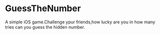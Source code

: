 # GuessTheNumber
A simple iOS game.Challenge ypur friends,how lucky are you in how many tries can you guess the hidden number.
